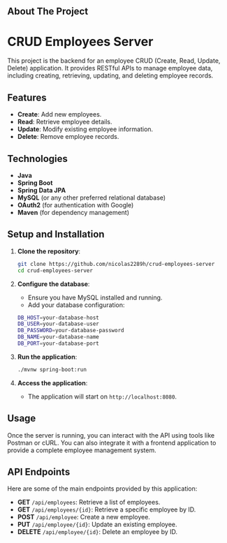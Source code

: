 <!-- ABOUT THE PROJECT -->
## About The Project
# CRUD Employees Server
This project is the backend for an employee CRUD (Create, Read, Update, Delete) application. It provides RESTful APIs to manage employee data, including creating, retrieving, updating, and deleting employee records.

## Features

- **Create**: Add new employees.
- **Read**: Retrieve employee details.
- **Update**: Modify existing employee information.
- **Delete**: Remove employee records.

## Technologies

- **Java**
- **Spring Boot**
- **Spring Data JPA**
- **MySQL** (or any other preferred relational database)
- **OAuth2** (for authentication with Google)
- **Maven** (for dependency management)

## Setup and Installation

1. **Clone the repository**:
    ```bash
    git clone https://github.com/nicolas2289h/crud-employees-server
    cd crud-employees-server
    ```

2. **Configure the database**:
    - Ensure you have MySQL installed and running.
    - Add your database configuration:
     ```sh
     DB_HOST=your-database-host
     DB_USER=your-database-user
     DB_PASSWORD=your-database-password
     DB_NAME=your-database-name
     DB_PORT=your-database-port
     ```

3. **Run the application**:
    ```bash
    ./mvnw spring-boot:run
    ```

4. **Access the application**:
    - The application will start on `http://localhost:8080`.

## Usage

Once the server is running, you can interact with the API using tools like Postman or cURL. You can also integrate it with a frontend application to provide a complete employee management system.

## API Endpoints

Here are some of the main endpoints provided by this application:

- **GET** `/api/employees`: Retrieve a list of employees.
- **GET** `/api/employees/{id}`: Retrieve a specific employee by ID.
- **POST** `/api/employee`: Create a new employee.
- **PUT** `/api/employee/{id}`: Update an existing employee.
- **DELETE** `/api/employee/{id}`: Delete an employee by ID.

